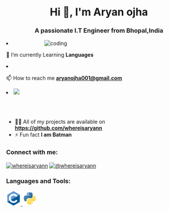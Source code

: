 <h1 align="center">Hi 👋, I'm Aryan ojha</h1>
<h3 align="center">A passionate I.T  Engineer from Bhopal,India</h3>
<img align="right" alt="coding" width="400" src="https://user-images.githubusercontent.com/55389276/140866485-8fb1c876-9a8f-4d6a-98dc-08c4981eaf70.gif"

- 🔭 I’m currently Learning **Languages**
- 📫 How to reach me **aryanojha001@gmail.com**

- <img src="https://user-images.githubusercontent.com/74038190/219923809-b86dc415-a0c2-4a38-bc88-ad6cf06395a8.gif" width="500">
<br><br>

- 👨‍💻 All of my projects are available on **https://github.com/whereisaryann**
- ⚡ Fun fact **I am Batman**

<h3 align="left">Connect with me:</h3>
<p align="left">
<a href="https://linkedin.com/in/whereisaryann" target="blank"><img align="center" src="https://raw.githubusercontent.com/rahuldkjain/github-profile-readme-generator/master/src/images/icons/Social/linked-in-alt.svg" alt="whereisaryann" height="30" width="40" /></a>
<a href="https://instagram.com/@whereisaryann" target="blank"><img align="center" src="https://raw.githubusercontent.com/rahuldkjain/github-profile-readme-generator/master/src/images/icons/Social/instagram.svg" alt="@whereisaryann" height="30" width="40" /></a>
</p>

<h3 align="left">Languages and Tools:</h3>
<p align="left"> <a href="https://www.cprogramming.com/" target="_blank" rel="noreferrer"> <img src="https://raw.githubusercontent.com/devicons/devicon/master/icons/c/c-original.svg" alt="c" width="40" height="40"/> </a> <a href="https://www.python.org" target="_blank" rel="noreferrer"> <img src="https://raw.githubusercontent.com/devicons/devicon/master/icons/python/python-original.svg" alt="python" width="40" height="40"/> </a> </p>
